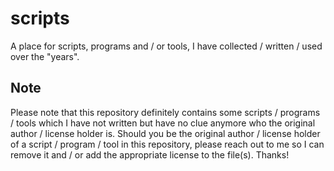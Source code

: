 # scripts

A place for scripts, programs and / or tools, I have collected / written / used over the "years".

## Note

Please note that this repository definitely contains some scripts / programs / tools which I have not written but have no clue anymore who the original author / license holder is.
Should you be the original author / license holder of a script / program / tool in this repository, please reach out to me so I can remove it and / or add the appropriate license to the file(s). Thanks!
